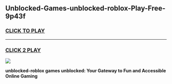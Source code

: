 
## Unblocked-Games-unblocked-roblox-Play-Free-9p43f
<h3>
<a href="https://premium76.site?title=unblocked-roblox&ref=09A">CLICK TO PLAY</a></h3>
<hr>

<h3>
<a href="https://premium76.site?title=unblocked-roblox&ref=09A">CLICK 2 PLAY</a>
  
</h3>

<a href="https://premium76.site?title=unblocked-roblox&ref=09A"><img src="https://clearcache.store/games.png"></a>


**unblocked-roblox games unblocked: Your Gateway to Fun and Accessible Online Gaming**

